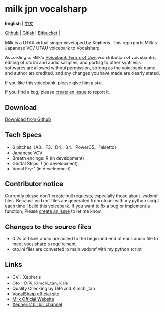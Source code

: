 # milk jpn vocalsharp

**English** | [中文](README_zh.md)

[Github](https://github.com/oxygen-dioxide/milk-jpn-vocalsharp) | 
[Gitlab](https://gitlab.com/oxygen-dioxide/milk-jpn-vocalsharp) | 
[Bitbucket](https://bitbucket.org/oxygendioxide/milk-jpn-vocalsharp) |

Milk is a UTAU virtual singer developed by Xepheris. This repo ports Milk's Japanese VCV UTAU voicebank to Vocalsharp.

According to Milk's [Voicebank Terms of Use](license.md), redistribution of voicebanks, editing of oto.ini and audio samples, and porting to other synthesis softwares are allowed without permission, so long as the voicebank name and author are credited, and any changes you have made are clearly stated.

If you like this voicebank, please give him a star.

If you find a bug, please [create an issue](https://github.com/oxygen-dioxide/milk-jpn-vocalsharp/issues/new) to report it.

## Download
[Download from Github](https://github.com/oxygen-dioxide/milk-jpn-vocalsharp/releases)

## Tech Specs
- 6 pitches（A3、F3、D4、G4、PowerC5、Falsetto）
- Japanese VCV
- Breath endings: R (in development)
- Glottal Stops: ! (in development)
- Vocal Fry: ' (in development)

## Contributor notice
Currently please don't create pull requests, especially those about .vsdxmf files. Because vsdxmf files are generated from oto.ini with my python script each time I build this voicebank. If you want to fix a bug or implement a function, Please [create an issue](https://github.com/oxygen-dioxide/milk-jpn-vocalsharp/issues/new) to let me know.

## Changes to the source files
- 0.2s of blank audio are added to the begin and end of each audio file to meet vocalsharp's requirement.
- oto.ini files are converted to main.vsdxmf with my python script

## Links
- CV：Xepheris
- Oto：DiPi, Kimchi_tan, Kale
- Quality Checking by DiPi and Kimchi_tan
- [VocalSharp official site](https://vocalsharp.com)
- [Milk Official Website](https://xepheris.wixsite.com/milk)
- [Xepheris' bilibili channel](https://space.bilibili.com/618761702/dynamic)